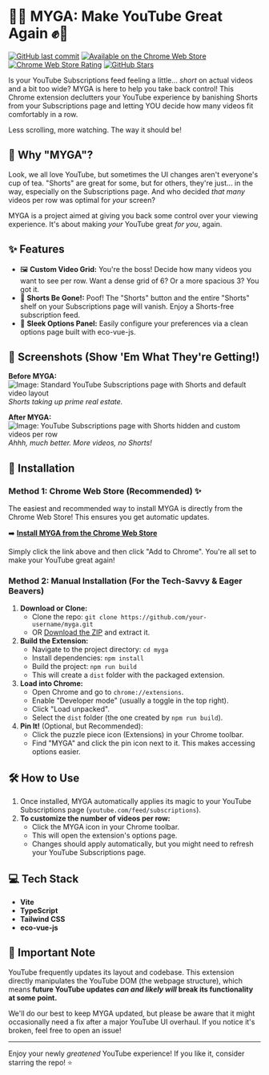 # 🚀✊ MYGA: Make YouTube Great Again ✊🚀

[![GitHub last commit](https://img.shields.io/github/last-commit/rsmple/myga)](https://github.com/your-username/myga/commits/main)
[![Available on the Chrome Web Store](https://img.shields.io/badge/Chrome%20Web%20Store-Available-brightgreen.svg)](https://chromewebstore.google.com/detail/konfhpobhoanpfggllnfhmmopfoklkcl?utm_source=item-share-cb)
[![Chrome Web Store Rating](https://img.shields.io/chrome-web-store/rating/konfhpobhoanpfggllnfhmmopfoklkcl.svg)](https://chrome.google.com/webstore/detail/konfhpobhoanpfggllnfhmmopfoklkcl)
[![GitHub Stars](https://img.shields.io/github/stars/rsmple/myga?style=social)](https://github.com/your-username/myga/stargazers)

Is your YouTube Subscriptions feed feeling a little... *short* on actual videos and a bit too wide? MYGA is here to help you take back control! This Chrome extension declutters your YouTube experience by banishing Shorts from your Subscriptions page and letting YOU decide how many videos fit comfortably in a row.

Less scrolling, more watching. The way it should be!

## 🤔 Why "MYGA"?

Look, we all love YouTube, but sometimes the UI changes aren't everyone's cup of tea. "Shorts" are great for some, but for others, they're just... in the way, especially on the Subscriptions page. And who decided *that many* videos per row was optimal for *your* screen?

MYGA is a project aimed at giving you back some control over your viewing experience. It's about making *your* YouTube great *for you*, again.

## ✨ Features

*   🖼️ **Custom Video Grid:** You're the boss! Decide how many videos you want to see per row. Want a dense grid of 6? Or a more spacious 3? You got it.
*   🚫 **Shorts Be Gone!:** Poof! The "Shorts" button and the entire "Shorts" shelf on your Subscriptions page will vanish. Enjoy a Shorts-free subscription feed.
*   💅 **Sleek Options Panel:** Easily configure your preferences via a clean options page built with eco-vue-js.

## 📸 Screenshots (Show 'Em What They're Getting!)

**Before MYGA:**
![Image: Standard YouTube Subscriptions page with Shorts and default video layout](https://lh3.googleusercontent.com/sWRVxDUb8Cye4oi1jY5KhzYC8vsFmEWYr3Ek2bBi89C56H2hIT1yjD6h8AK2JtwQT8v-vqac2UNr8dxyiRuMNvEq5w=s1600-w1600-h1000)
*Shorts taking up prime real estate.*

**After MYGA:**
![Image: YouTube Subscriptions page with Shorts hidden and custom videos per row](https://lh3.googleusercontent.com/sKu0SiMEXk2uzz-n-w099fvg7yxf0NH99vVaN__x44Ryoz0p9LOv8W5juO3kzJYF8SNSa9OznvO2NvSdnHOF2CnHtw=s1600-w1600-h1000)
*Ahhh, much better. More videos, no Shorts!*

## 🚀 Installation

### Method 1: Chrome Web Store (Recommended) ✨

The easiest and recommended way to install MYGA is directly from the Chrome Web Store! This ensures you get automatic updates.

➡️ **[Install MYGA from the Chrome Web Store](https://chromewebstore.google.com/detail/myga/konfhpobhoanpfggllnfhmmopfoklkcl)**

Simply click the link above and then click "Add to Chrome". You're all set to make your YouTube great again!

### Method 2: Manual Installation (For the Tech-Savvy & Eager Beavers)

1.  **Download or Clone:**
    *   Clone the repo: `git clone https://github.com/your-username/myga.git`
    *   OR [Download the ZIP](https://github.com/rsmple/myga/archive/refs/heads/main.zip) and extract it.
2.  **Build the Extension:**
    *   Navigate to the project directory: `cd myga`
    *   Install dependencies: `npm install`
    *   Build the project: `npm run build`
    *   This will create a `dist` folder with the packaged extension.
3.  **Load into Chrome:**
    *   Open Chrome and go to `chrome://extensions`.
    *   Enable "Developer mode" (usually a toggle in the top right).
    *   Click "Load unpacked".
    *   Select the `dist` folder (the one created by `npm run build`).
4.  **Pin It!** (Optional, but Recommended):
    *   Click the puzzle piece icon (Extensions) in your Chrome toolbar.
    *   Find "MYGA" and click the pin icon next to it. This makes accessing options easier.

## 🛠️ How to Use

1.  Once installed, MYGA automatically applies its magic to your YouTube Subscriptions page (`youtube.com/feed/subscriptions`).
2.  **To customize the number of videos per row:**
    *   Click the MYGA icon in your Chrome toolbar.
    *   This will open the extension's options page.
    *   Changes should apply automatically, but you might need to refresh your YouTube Subscriptions page.

## 💻 Tech Stack

*   **Vite**
*   **TypeScript**
*   **Tailwind CSS**
*   **eco-vue-js**


## 🚨 Important Note

YouTube frequently updates its layout and codebase. This extension directly manipulates the YouTube DOM (the webpage structure), which means **future YouTube updates *can and likely will* break its functionality at some point.**

We'll do our best to keep MYGA updated, but please be aware that it might occasionally need a fix after a major YouTube UI overhaul. If you notice it's broken, feel free to open an issue!

---

Enjoy your newly *greatened* YouTube experience!
If you like it, consider starring the repo! ⭐
